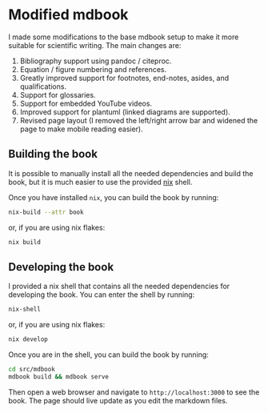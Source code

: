 # Modified mdbook

I made some modifications to the base mdbook setup to make it more suitable for scientific writing.
The main changes are:

1. Bibliography support using pandoc / citeproc.
2. Equation / figure numbering and references.
3. Greatly improved support for footnotes, end-notes, asides, and qualifications.
4. Support for glossaries.
5. Support for embedded YouTube videos.
6. Improved support for plantuml (linked diagrams are supported).
7. Revised page layout (I removed the left/right arrow bar and widened the page to make mobile reading easier).

## Building the book

It is possible to manually install all the needed dependencies and build the book, but it is much easier to use the provided [nix](https://nixos.org/) shell.

Once you have installed `nix`, you can build the book by running:

```bash
nix-build --attr book
```

or, if you are using nix flakes:

```bash
nix build
```

## Developing the book

I provided a nix shell that contains all the needed dependencies for developing the book. You can enter the shell by running:

```bash
nix-shell
```

or, if you are using nix flakes:

```bash
nix develop
```

Once you are in the shell, you can build the book by running:

```bash
cd src/mdbook
mdbook build && mdbook serve
```

Then open a web browser and navigate to `http://localhost:3000` to see the book.
The page should live update as you edit the markdown files.
